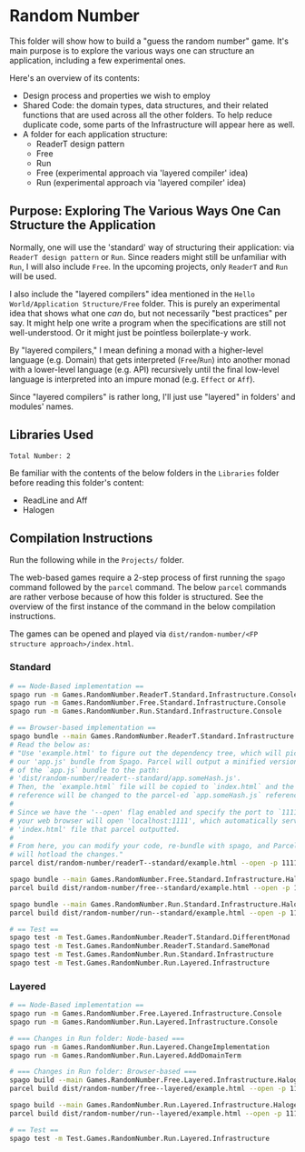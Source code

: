 # Random Number

This folder will show how to build a "guess the random number" game. It's main purpose is to explore the various ways one can structure an application, including a few experimental ones.

Here's an overview of its contents:
- Design process and properties we wish to employ
- Shared Code: the domain types, data structures, and their related functions that are used across all the other folders. To help reduce duplicate code, some parts of the Infrastructure will appear here as well.
- A folder for each application structure:
    - ReaderT design pattern
    - Free
    - Run
    - Free (experimental approach via 'layered compiler' idea)
    - Run (experimental approach via 'layered compiler' idea)

## Purpose: Exploring The Various Ways One Can Structure the Application

Normally, one will use the 'standard' way of structuring their application: via `ReaderT design pattern` or `Run`. Since readers might still be unfamiliar with `Run`, I will also include `Free`. In the upcoming projects, only `ReaderT` and `Run` will be used.

I also include the "layered compilers" idea mentioned in the `Hello World/Application Structure/Free` folder. This is purely an experimental idea that shows what one _can_ do, but not necessarily "best practices" per say. It might help one write a program when the specifications are still not well-understood. Or it might just be pointless boilerplate-y work.

By "layered compilers," I mean defining a monad with a higher-level language (e.g. Domain) that gets interpreted  (`Free`/`Run`) into another monad with a lower-level language (e.g. API) recursively until the final low-level language is interpreted into an impure monad (e.g. `Effect` or `Aff`).

Since "layered compilers" is rather long, I'll just use "layered" in folders' and modules' names.

## Libraries Used

`Total Number: 2`

Be familiar with the contents of the below folders in the `Libraries` folder before reading this folder's content:
- ReadLine and Aff
- Halogen

## Compilation Instructions

Run the following while in the `Projects/` folder.

The web-based games require a 2-step process of first running the `spago` command followed by the `parcel` command. The below `parcel` commands are rather verbose because of how this folder is structured. See the overview of the first instance of the command in the below compilation instructions.

The games can be opened and played via `dist/random-number/<FP structure approach>/index.html`.

### Standard

```bash
# == Node-Based implementation ==
spago run -m Games.RandomNumber.ReaderT.Standard.Infrastructure.Console
spago run -m Games.RandomNumber.Free.Standard.Infrastructure.Console
spago run -m Games.RandomNumber.Run.Standard.Infrastructure.Console

# == Browser-based implementation ==
spago bundle --main Games.RandomNumber.ReaderT.Standard.Infrastructure.Halogen.Web --to dist/random-number/readerT--standard/app.js
# Read the below as:
# "Use 'example.html' to figure out the dependency tree, which will pick up
# our 'app.js' bundle from Spago. Parcel will output a minified version
# of the `app.js` bundle to the path:
# 'dist/random-number/readert--standard/app.someHash.js'.
# Then, the `example.html` file will be copied to `index.html` and the `app.js`
# reference will be changed to the parcel-ed `app.someHash.js` reference.
#
# Since we have the '--open' flag enabled and specify the port to `1111,`
# your web browser will open 'localhost:1111', which automatically serves the
# 'index.html' file that parcel outputted.
#
# From here, you can modify your code, re-bundle with spago, and Parcel
# will hotload the changes."
parcel dist/random-number/readerT--standard/example.html --open -p 1111 -d dist/random-number/readerT--standard/ -o index.html

spago bundle --main Games.RandomNumber.Free.Standard.Infrastructure.Halogen.Web --to dist/random-number/free--standard/app.js
parcel build dist/random-number/free--standard/example.html --open -p 1112 -d dist/random-number/free--standard/ -o index.html

spago bundle --main Games.RandomNumber.Run.Standard.Infrastructure.Halogen.Web --to dist/random-number/run--standard/app.js
parcel build dist/random-number/run--standard/example.html --open -p 1113 -d dist/random-number/run--standard/ -o index.html

# == Test ==
spago test -m Test.Games.RandomNumber.ReaderT.Standard.DifferentMonad
spago test -m Test.Games.RandomNumber.ReaderT.Standard.SameMonad
spago test -m Test.Games.RandomNumber.Run.Standard.Infrastructure
spago test -m Test.Games.RandomNumber.Run.Layered.Infrastructure
```

### Layered

```bash
# == Node-Based implementation ==
spago run -m Games.RandomNumber.Free.Layered.Infrastructure.Console
spago run -m Games.RandomNumber.Run.Layered.Infrastructure.Console

# === Changes in Run folder: Node-based ===
spago run -m Games.RandomNumber.Run.Layered.ChangeImplementation
spago run -m Games.RandomNumber.Run.Layered.AddDomainTerm

# === Changes in Run folder: Browser-based ===
spago build --main Games.RandomNumber.Free.Layered.Infrastructure.Halogen.Web --to dist/random-number/free--layered/app.js
parcel build dist/random-number/free--layered/example.html --open -p 1114 -d dist/random-number/free--layered/ -o index.html

spago build --main Games.RandomNumber.Run.Layered.Infrastructure.Halogen.Web --to dist/random-number/run--layered/app.js
parcel build dist/random-number/run--layered/example.html --open -p 1115 -d dist/random-number/run--layered/ -o index.html

# == Test ==
spago test -m Test.Games.RandomNumber.Run.Layered.Infrastructure
```
